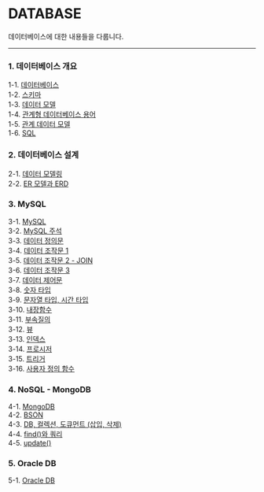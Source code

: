 # DATABASE

데이터베이스에 대한 내용들을 다룹니다. <br/>

---

### 1. 데이터베이스 개요

1-1. [데이터베이스](https://velog.io/@bami/%EB%8D%B0%EC%9D%B4%ED%84%B0%EB%B2%A0%EC%9D%B4%EC%8A%A4) <br/>
1-2. [스키마](https://velog.io/@bami/%EC%8A%A4%ED%82%A4%EB%A7%88) <br/>
1-3. [데이터 모델](https://velog.io/@bami/%EB%8D%B0%EC%9D%B4%ED%84%B0-%EB%AA%A8%EB%8D%B8) <br/>
1-4. [관계형 데이터베이스 용어](https://velog.io/@bami/%EA%B4%80%EA%B3%84%ED%98%95-%EB%8D%B0%EC%9D%B4%ED%84%B0%EB%B2%A0%EC%9D%B4%EC%8A%A4-%EC%9A%A9%EC%96%B4) <br/>
1-5. [관계 데이터 모델](https://velog.io/@bami/RDBM-%EA%B4%80%EA%B3%84-%EB%8D%B0%EC%9D%B4%ED%84%B0-%EB%AA%A8%EB%8D%B8) <br/>
1-6. [SQL](https://velog.io/@bami/RDBMS-SQL) <br/>

### 2. 데이터베이스 설계

2-1. [데이터 모델링](https://velog.io/@bami/%EB%8D%B0%EC%9D%B4%ED%84%B0-%EB%AA%A8%EB%8D%B8%EB%A7%81) <br/>
2-2. [ER 모델과 ERD](https://velog.io/@bami/ER-%EB%AA%A8%EB%8D%B8%EA%B3%BC-ER-%EB%8B%A4%EC%9D%B4%EC%96%B4%EA%B7%B8%EB%9E%A8) <br/>

### 3. MySQL

3-1. [MySQL](https://velog.io/@bami/MySQL-MySQL) <br/>
3-2. [MySQL 주석](https://velog.io/@bami/MySQL-%EC%A3%BC%EC%84%9D) <br/>
3-3. [데이터 정의문](https://velog.io/@bami/MySQL-%EB%8D%B0%EC%9D%B4%ED%84%B0-%EC%A0%95%EC%9D%98%EB%AC%B8-DDL) <br/>
3-4. [데이터 조작문 1](https://velog.io/@bami/MySQL-%EB%8D%B0%EC%9D%B4%ED%84%B0-%EC%A1%B0%EC%9E%91%EB%AC%B8-DML) <br/>
3-5. [데이터 조작문 2 - JOIN](https://velog.io/@bami/MySQL-%EB%8D%B0%EC%9D%B4%ED%84%B0-%EC%A1%B0%EC%9E%91%EB%AC%B8-DML-JOIN) <br/>
3-6. [데이터 조작문 3](https://velog.io/@bami/MySQL-%EB%8D%B0%EC%9D%B4%ED%84%B0-%EC%A1%B0%EC%9E%91%EB%AC%B8-DML-UNION-SUB-QUERY) <br/>
3-7. [데이터 제어문](https://velog.io/@bami/MySQL-%EB%8D%B0%EC%9D%B4%ED%84%B0-%EC%A0%9C%EC%96%B4%EB%AC%B8-DCL) <br/>
3-8. [숫자 타입](https://velog.io/@bami/MySQL-%EC%88%AB%EC%9E%90-%ED%83%80%EC%9E%85) <br/>
3-9. [문자열 타입, 시간 타입](https://velog.io/@bami/MySQL-%EB%AC%B8%EC%9E%90%EC%97%B4-%ED%83%80%EC%9E%85) <br/>
3-10. [내장함수](https://velog.io/@bami/MySQL-%EB%82%B4%EC%9E%A5-%ED%95%A8%EC%88%98) <br/>
3-11. [부속질의](https://velog.io/@bami/MySQL-%EB%B6%80%EC%86%8D%EC%A7%88%EC%9D%98) <br/>
3-12. [뷰](https://velog.io/@bami/MySQL-%EB%B7%B0) <br/>
3-13. [인덱스](https://velog.io/@bami/MySQL-%EC%9D%B8%EB%8D%B1%EC%8A%A4) <br/>
3-14. [프로시저](https://velog.io/@bami/MySQL-%ED%94%84%EB%A1%9C%EC%8B%9C%EC%A0%80) <br/>
3-15. [트리거](https://velog.io/@bami/MySQL-%ED%8A%B8%EB%A6%AC%EA%B1%B0) <br/>
3-16. [사용자 정의 함수](https://velog.io/@bami/MySQL-%EC%82%AC%EC%9A%A9%EC%9E%90-%EC%A0%95%EC%9D%98-%ED%95%A8%EC%88%98) <br/>

### 4. NoSQL - MongoDB

4-1. [MongoDB](https://velog.io/@bami/MongoDB-%EB%AA%BD%EA%B3%A0DB) <br/>
4-2. [BSON](https://velog.io/@bami/MongoDB-BSON) <br/>
4-3. [DB, 컬렉션, 도큐먼트 (삽입, 삭제)](https://velog.io/@bami/MongoDB-%EB%8D%B0%EC%9D%B4%ED%84%B0%EB%B2%A0%EC%9D%B4%EC%8A%A4-%EC%BB%AC%EB%A0%89%EC%85%98) <br/>
4-4. [find()와 쿼리](https://velog.io/@bami/MongoDB-find%EC%99%80-%EC%97%B0%EC%82%B0%EC%9E%90) <br/>
4-5. [update()](https://velog.io/@bami/MongoDB-update%EC%99%80-%EA%B8%B0%EC%A1%B4-%EB%8D%B0%EC%9D%B4%ED%84%B0-%EC%88%98%EC%A0%95%ED%95%98%EA%B8%B0) <br/>

### 5. Oracle DB

5-1. [Oracle DB](https://velog.io/@bami/Oracle-%EC%98%A4%EB%9D%BC%ED%81%B4-%EB%8D%B0%EC%9D%B4%ED%84%B0%EB%B2%A0%EC%9D%B4%EC%8A%A4-m83lpn9e) <br/>
